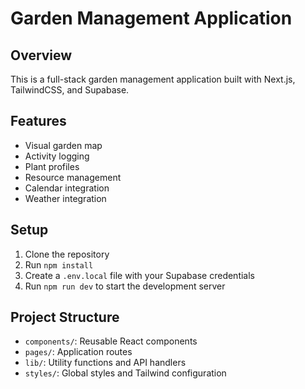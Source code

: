 # Garden Management Application

## Overview

This is a full-stack garden management application built with Next.js, TailwindCSS, and Supabase.

## Features

- Visual garden map
- Activity logging
- Plant profiles
- Resource management
- Calendar integration
- Weather integration

## Setup

1. Clone the repository
2. Run `npm install`
3. Create a `.env.local` file with your Supabase credentials
4. Run `npm run dev` to start the development server

## Project Structure

- `components/`: Reusable React components
- `pages/`: Application routes
- `lib/`: Utility functions and API handlers
- `styles/`: Global styles and Tailwind configuration

